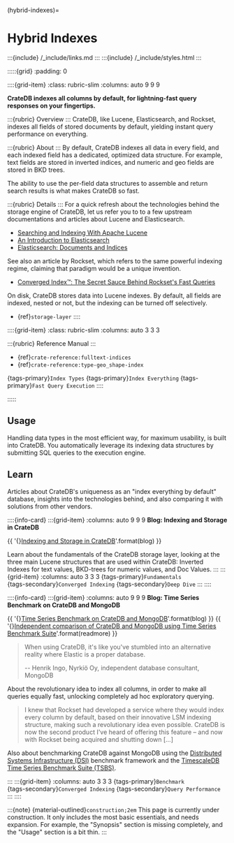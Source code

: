 (hybrid-indexes)=
# Hybrid Indexes

:::{include} /_include/links.md
:::
:::{include} /_include/styles.html
:::


:::::{grid}
:padding: 0

::::{grid-item}
:class: rubric-slim
:columns: auto 9 9 9

**CrateDB indexes all columns by default,
for lightning-fast query responses on your fingertips.**

:::{rubric} Overview
:::
CrateDB, like Lucene, Elasticsearch, and Rockset, indexes all fields of stored
documents by default, yielding instant query performance on everything.

:::{rubric} About
:::
By default, CrateDB indexes all data in every field, and each indexed field has
a dedicated, optimized data structure. For example, text fields are stored in
inverted indices, and numeric and geo fields are stored in BKD trees.

The ability to use the per-field data structures to assemble and return search
results is what makes CrateDB so fast.

:::{rubric} Details
:::
For a quick refresh about the technologies behind the storage engine of CrateDB,
let us refer you to to a few upstream documentations and articles about Lucene
and Elasticsearch.

- [Searching and Indexing With Apache Lucene]
- [An Introduction to Elasticsearch]
- [Elasticsearch: Documents and Indices]

See also an article by Rockset, which refers to the same powerful indexing
regime, claiming that paradigm would be a unique invention.

- [Converged Index™: The Secret Sauce Behind Rockset's Fast Queries]

On disk, CrateDB stores data into Lucene indexes. By default, all fields are indexed,
nested or not, but the indexing can be turned off selectively.

- {ref}`storage-layer`
::::


::::{grid-item}
:class: rubric-slim
:columns: auto 3 3 3

:::{rubric} Reference Manual
:::
- {ref}`crate-reference:fulltext-indices`
- {ref}`crate-reference:type-geo_shape-index`

{tags-primary}`Index Types`
{tags-primary}`Index Everything`
{tags-primary}`Fast Query Execution`
::::

:::::



## Usage

Handling data types in the most efficient way, for maximum usability, is built
into CrateDB. You automatically leverage its indexing data structures by
submitting SQL queries to the execution engine.


## Learn

Articles about CrateDB's uniqueness as an "index everything by default"
database, insights into the technologies behind, and also comparing it
with solutions from other vendors.



::::{info-card}
:::{grid-item}
:columns: auto 9 9 9
**Blog: Indexing and Storage in CrateDB**

{{ '{}[Indexing and Storage in CrateDB]'.format(blog) }}

Learn about the fundamentals of the CrateDB storage layer,
looking at the three main Lucene structures that are used within CrateDB:
Inverted Indexes for text values, BKD-trees for numeric values, and Doc Values.
:::
:::{grid-item}
:columns: auto 3 3 3
{tags-primary}`Fundamentals` \
{tags-secondary}`Converged Indexing`
{tags-secondary}`Deep Dive`
:::
::::


::::{info-card}
:::{grid-item}
:columns: auto 9 9 9
**Blog: Time Series Benchmark on CrateDB and MongoDB**

{{ '{}[Time Series Benchmark on CrateDB and MongoDB]'.format(blog) }} {{ '{}[Independent comparison of CrateDB and MongoDB using Time Series Benchmark Suite]'.format(readmore) }}

> When using CrateDB,
> it's like you've stumbled into an alternative reality where Elastic is a
> proper database.
> 
> -- Henrik Ingo, Nyrkiö Oy, independent database consultant, MongoDB

About the revolutionary idea to index all columns, in order to make all
queries equally fast, unlocking completely ad hoc exploratory querying.

> I knew that Rockset had developed a service where they would index every
> column by default, based on their innovative LSM indexing structure,
> making such a revolutionary idea even possible. CrateDB is now the
> second product I've heard of offering this feature – and now with
> Rockset being acquired and shutting down [...]

Also about benchmarking CrateDB against MongoDB using the [Distributed Systems
Infrastructure (DSI)] benchmark framework and the [TimescaleDB Time Series
Benchmark Suite (TSBS)].

[^es-advent]: In the advent of Elasticsearch, users dearly wanted to use it
as their primary and only database, but were educated not to.


:::
:::{grid-item}
:columns: auto 3 3 3
{tags-primary}`Benchmark` \
{tags-secondary}`Converged Indexing`
{tags-secondary}`Query Performance`
:::
::::



:::{note}
{material-outlined}`construction;2em` This page is currently under construction.
It only includes the most basic essentials, and needs expansion. For example,
the "Synopsis" section is missing completely, and the "Usage" section is a
bit thin.
:::


[An Introduction to Elasticsearch]: https://dzone.com/articles/an-introduction-to-elasticsearch
[Converged Index™: The Secret Sauce Behind Rockset's Fast Queries]: https://rockset.com/blog/converged-indexing-the-secret-sauce-behind-rocksets-fast-queries/
[Distributed Systems Infrastructure (DSI)]: https://github.com/nyrkio/dsi
[Elasticsearch for Dummies]: https://dzone.com/articles/elasticsearch-for-dummies
[Elasticsearch: Documents and Indices]: https://www.elastic.co/guide/en/elasticsearch/reference/current/documents-indices.html
[Independent comparison of CrateDB and MongoDB using Time Series Benchmark Suite]: https://blog.nyrkio.com/wp-content/uploads/2024/07/Nyrkio-comparison-of-CrateDB-and-MongoDB-with-TSBS-v2.pdf
[Indexing and Storage in CrateDB]: https://cratedb.com/blog/indexing-and-storage-in-cratedb
[Searching and Indexing With Apache Lucene]: https://dzone.com/articles/apache-lucene-a-high-performance-and-full-featured
[Time Series Benchmark on CrateDB and MongoDB]: https://blog.nyrkio.com/2024/07/11/timeseries-benchmark-on-cratedb-and-mongodb/
[TimescaleDB Time Series Benchmark Suite (TSBS)]: https://github.com/timescale/tsbs
